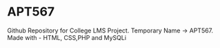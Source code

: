 # APT567
Github Repository for College LMS Project.
Temporary Name -> APT567.
Made with - HTML, CSS,PHP and MySQLi
